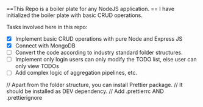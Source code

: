 ==This Repo is a boiler plate for any NodeJS application. ==
I have initialized the boiler plate with basic CRUD operations.

Tasks involved here in this repo:

- [x] Implement basic CRUD operations with pure Node and Express JS
- [x] Connect with MongoDB
- [ ] Convert the code according to industry standard folder structures.
- [ ] Implement only login users can only modify the TODO list, else user can only view TODOs
- [ ] Add complex logic of aggregation pipelines, etc.

// Apart from the folder structure, you can install Prettier package.
// It should be installed as DEV dependency.
// Add .prettierrc AND .prettierignore
